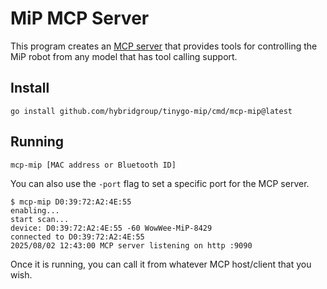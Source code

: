 # MiP MCP Server

This program creates an [MCP server](https://modelcontextprotocol.io/overview) that provides tools for controlling the MiP robot from any model that has tool calling support.

## Install

```shell
go install github.com/hybridgroup/tinygo-mip/cmd/mcp-mip@latest
```

## Running

```shell
mcp-mip [MAC address or Bluetooth ID]
```

You can also use the `-port` flag to set a specific port for the MCP server.

```shell
$ mcp-mip D0:39:72:A2:4E:55
enabling...
start scan...
device: D0:39:72:A2:4E:55 -60 WowWee-MiP-8429
connected to D0:39:72:A2:4E:55
2025/08/02 12:43:00 MCP server listening on http :9090
```

Once it is running, you can call it from whatever MCP host/client that you wish.
